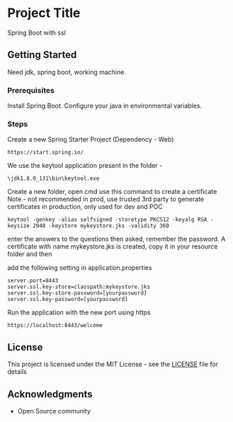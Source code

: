 # Project Title

Spring Boot with ssl

## Getting Started

Need jdk, spring boot, working machine.

### Prerequisites

Install Spring Boot.
Configure your java in environmental variables.


### Steps

Create a new Spring Starter Project (Dependency - Web)

```
https://start.spring.io/
```
We use the keytool application present in the folder -

```
\jdk1.8.0_131\bin\keytool.exe
```

Create a new folder, open cmd use this command to create a certificate
Note - not recommended in prod, use trusted 3rd party to generate certificates in production, only used for dev and POC

```
keytool -genkey -alias selfsigned -storetype PKCS12 -keyalg RSA -keysize 2048 -keystore mykeystore.jks -validity 360
```
enter the answers to the questions then asked, remember the password.
A certificate with name mykeystore.jks is created, copy it in your resource folder and then

add the following setting in application.properties

```
server.port=8443
server.ssl.key-store=classpath:mykeystore.jks
server.ssl.key-store-password=[yourpassword]
server.ssl.key-password=[yourpassword]
```
Run the application with the new port using https

```
https://localhost:8443/welcome
```

## License

This project is licensed under the MIT License - see the [LICENSE](LICENSE) file for details

## Acknowledgments

* Open Source community
